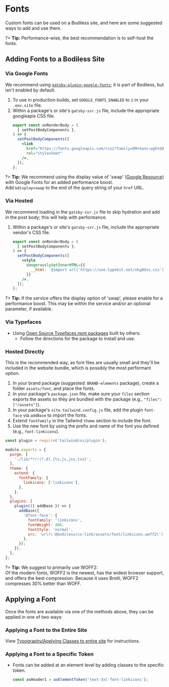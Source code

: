 # Fonts

Custom fonts can be used on a Bodiless site, and here are some suggested ways to add and use them.

?> **Tip:** Performance-wise, the best recommendation is to self-host the fonts.

## Adding Fonts to a Bodiless Site

### Via Google Fonts

We recommend using
[`gatsby-plugin-google-fonts`](https://github.com/didierfranc/gatsby-plugin-google-fonts); it is
part of Bodiless, but isn't enabled by default.

01. To use in production builds, set `GOOGLE_FONTS_ENABLED` to `1` in your `.env.site` file.
01. Within a package's or site's `gatsby-ssr.js` file, include the appropriate googleapis CSS file.
    ```jsx
    export const onRenderBody = (
      { setPostBodyComponents },
    ) => {
      setPostBodyComponents([
        <link
          href="https://fonts.googleapis.com/css2?family=DM+Sans:wght@400;500;700&display=swap"
          rel="stylesheet"
        />,
      ]);
    };
    ```

?> **Tip:** We recommend using the display value of 'swap' ([Google
Resource](https://developers.google.com/web/updates/2016/02/font-display#swap)) with Google Fonts
for an added performance boost.  
Add `&display=swap` to the end of the query string of your `href` URL.

### Via Hosted

We recommend loading in the `gatsby-ssr.js` file to skip hydration and add in the post body; this
will help with performance.

01. Within a package's or site's `gatsby-ssr.js` file, include the appropriate vendor's CSS file.
    ```jsx
    export const onRenderBody = (
      { setPostBodyComponents },
    ) => {
      setPostBodyComponents([
        <style
          dangerouslySetInnerHTML={{
            __html: `@import url('https://use.typekit.net/xkg0dss.css');`,
          }}
        />,
      ]);
    };
    ```

?> **Tip:** If the service offers the display option of 'swap', please enable for a performance
boost. This may be within the service and/or an optional parameter, if available.

### Via Typefaces

- Using [Open Source Typefaces npm packages](https://github.com/KyleAMathews/typefaces) built by
  others:
  - Follow the directions for the package to install and use.

### Hosted Directly

This is the recommended way, as font files are usually small and they'll be included in the website
bundle, which is possibly the most performant option.

01. In your brand package (suggested: `BRAND-elements` package), create a folder `assets/font`, and
    place the fonts.
01. In your package's `package.json` file, make sure your `files` section exports the assets so they
    are bundled with the package (e.g., `"files": ["/assets"]`).
01. In your package's `site.tailwind.config.js` file, add the plugin `font-face` via `addBase` to
    import the fonts.
01. Extend `fontFamily` in the Tailwind `theme` section to include the font.
01. Use the new font by using the prefix and name of the font you defined (e.g., `font-linkicons`).

```js
const plugin = require('tailwindcss/plugin');

module.exports = {
  purge: [
    './lib/**/!(*.d).{ts,js,jsx,tsx}',
  ],
  theme: {
    extend: {
      fontFamily: {
        linkicons: ['linkicons'],
      },
    },
  },
  plugins: [
    plugin(({ addBase }) => {
      addBase({
        '@font-face': {
          fontFamily: 'linkicons',
          fontWeight: 400,
          fontStyle: 'normal',
          src: 'url(\'@bodiless/cx-link/assets/font/linkicons.woff2\')',
        },
      });
    }),
  ],
};
```

?> **Tip:** We suggest to primarily use WOFF2:  
Of the modern fonts, WOFF2 is the newest, has the widest browser support, and offers the best
compression. Because it uses Brotli, WOFF2 compresses 30% better than WOFF.

## Applying a Font

Once the fonts are available via one of the methods above, they can be applied in one of two ways:

### Applying a Font to the Entire Site

View [Typography/Applying Classes to entire site](./Typography.md#applying-classes-to-entire-site)
for instructions.

### Applying a Font to a Specific Token

- Fonts can be added at an element level by adding classes to the specific token.
  ```js
  const asHeader1 = asElementToken('text-3xl font-linkicons');
  ```
